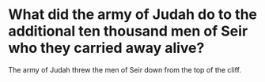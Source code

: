 # What did the army of Judah do to the additional ten thousand men of Seir who they carried away alive?

The army of Judah threw the men of Seir down from the top of the cliff.
